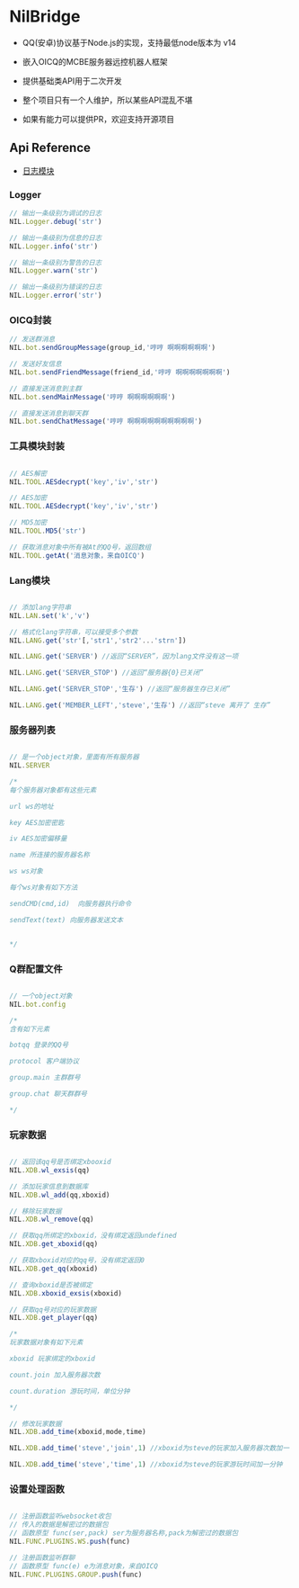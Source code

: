 # NilBridge

 - QQ(安卓)协议基于Node.js的实现，支持最低node版本为 v14

 - 嵌入OICQ的MCBE服务器远控机器人框架

 - 提供基础类API用于二次开发

 - 整个项目只有一个人维护，所以某些API混乱不堪

 - 如果有能力可以提供PR，欢迎支持开源项目

## Api Reference

 - [日志模块](#Logger)

### Logger

``` js
// 输出一条级别为调试的日志
NIL.Logger.debug('str')

// 输出一条级别为信息的日志
NIL.Logger.info('str')

// 输出一条级别为警告的日志
NIL.Logger.warn('str')

// 输出一条级别为错误的日志
NIL.Logger.error('str')
```

### OICQ封装

``` js
// 发送群消息
NIL.bot.sendGroupMessage(group_id,'哼哼 啊啊啊啊啊啊')

// 发送好友信息
NIL.bot.sendFriendMessage(friend_id,'哼哼 啊啊啊啊啊啊啊')

// 直接发送消息到主群
NIL.bot.sendMainMessage('哼哼 啊啊啊啊啊啊')

// 直接发送消息到聊天群
NIL.bot.sendChatMessage('哼哼 啊啊啊啊啊啊啊啊啊啊')

```

### 工具模块封装

``` js

// AES解密
NIL.TOOL.AESdecrypt('key','iv','str')

// AES加密
NIL.TOOL.AESdecrypt('key','iv','str')

// MD5加密
NIL.TOOL.MD5('str')

// 获取消息对象中所有被At的QQ号，返回数组
NIL.TOOL.getAt('消息对象，来自OICQ')
```

### Lang模块

``` js

// 添加lang字符串
NIL.LAN.set('k','v')

// 格式化lang字符串，可以接受多个参数
NIL.LANG.get('str'[,'str1','str2'...'strn'])

NIL.LANG.get('SERVER') //返回“SERVER”，因为lang文件没有这一项

NIL.LANG.get('SERVER_STOP') //返回“服务器{0}已关闭”

NIL.LANG.get('SERVER_STOP','生存') //返回“服务器生存已关闭”

NIL.LANG.get('MEMBER_LEFT','steve','生存') //返回“steve 离开了 生存”

```

### 服务器列表

``` js

// 是一个object对象，里面有所有服务器
NIL.SERVER 

/*
每个服务器对象都有这些元素

url ws的地址

key AES加密密匙

iv AES加密偏移量

name 所连接的服务器名称

ws ws对象

每个ws对象有如下方法

sendCMD(cmd,id)  向服务器执行命令

sendText(text) 向服务器发送文本


*/
```

### Q群配置文件
``` js

// 一个object对象
NIL.bot.config

/*
含有如下元素

botqq 登录的QQ号

protocol 客户端协议

group.main 主群群号

group.chat 聊天群群号

*/

```

### 玩家数据

``` js

// 返回该qq号是否绑定xbooxid
NIL.XDB.wl_exsis(qq)

// 添加玩家信息到数据库
NIL.XDB.wl_add(qq,xboxid)

// 移除玩家数据
NIL.XDB.wl_remove(qq)

// 获取qq所绑定的xboxid，没有绑定返回undefined
NIL.XDB.get_xboxid(qq)

// 获取xboxid对应的qq号，没有绑定返回0
NIL.XDB.get_qq(xboxid)

// 查询xboxid是否被绑定
NIL.XDB.xboxid_exsis(xboxid)

// 获取qq号对应的玩家数据
NIL.XDB.get_player(qq)

/*
玩家数据对象有如下元素

xboxid 玩家绑定的xboxid

count.join 加入服务器次数

count.duration 游玩时间，单位分钟

*/

// 修改玩家数据
NIL.XDB.add_time(xboxid,mode,time)

NIL.XDB.add_time('steve','join',1) //xboxid为steve的玩家加入服务器次数加一

NIL.XDB.add_time('steve','time',1) //xboxid为steve的玩家游玩时间加一分钟

```

### 设置处理函数
``` js

// 注册函数监听websocket收包
// 传入的数据是解密过的数据包
// 函数原型 func(ser,pack) ser为服务器名称,pack为解密过的数据包
NIL.FUNC.PLUGINS.WS.push(func)

// 注册函数监听群聊
// 函数原型 func(e) e为消息对象，来自OICQ
NIL.FUNC.PLUGINS.GROUP.push(func)

````